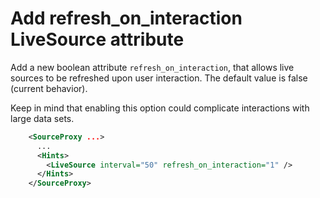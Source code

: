 # Add refresh_on_interaction LiveSource attribute

Add a new boolean attribute `refresh_on_interaction`, that allows live sources to be refreshed upon user interaction. The default value is false (current behavior).

Keep in mind that enabling this option could complicate interactions with large data sets.

```xml
    <SourceProxy ...>
      ...
      <Hints>
        <LiveSource interval="50" refresh_on_interaction="1" />
      </Hints>
    </SourceProxy>
```
